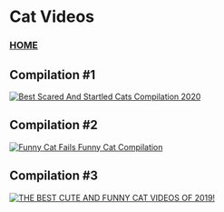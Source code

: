 # Cat Videos

### [HOME](https://natashadmoore.github.io/IT100Project/)



## Compilation #1

[![Best Scared And Startled Cats Compilation 2020](https://i.ytimg.com/vi/tPoET7ugI-w/maxresdefault.jpg)](https://www.youtube.com/watch?v=tPoET7ugI-w "Best Scared And Startled Cats Compilation 2020")



## Compilation #2

[![Funny Cat Fails Funny Cat Compilation](https://i.ytimg.com/vi/DHfRfU3XUEo/maxresdefault.jpg)](https://www.youtube.com/watch?v=DHfRfU3XUEo "Funny Cat Fails Funny Cat Compilation")



## Compilation #3

[![THE BEST CUTE AND FUNNY CAT VIDEOS OF 2019!](https://i.ytimg.com/vi/QtC3Bo9B0yI/maxresdefault.jpg)](https://www.youtube.com/watch?v=QtC3Bo9B0yI "THE BEST CUTE AND FUNNY CAT VIDEOS OF 2019!")

